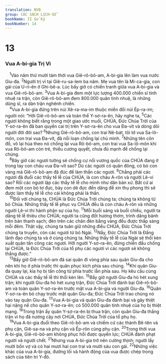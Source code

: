 ```yaml
---
translation: NVB
group: CÁC SÁCH LỊCH-SỬ
bookName: II Sử Ký 
bookNumber: 14
---
```


<div class="title"><h1>13</h1><h3>Vua A-bi-gia Trị Vì </h3></div>
<span class="verse 2su_13_1"> <sup>1</sup>Vào năm thứ mười tám thời vua Giê-rô-bô-am, A-bi-gia lên làm vua nước Giu-đa. </span>
<span class="verse 2su_13_2"><sup>2</sup>Người trị vì tại Giê-ru-sa-lem ba năm. Mẹ vua tên là Mi-ca-gia, con gái của U-ri-ên ở Ghi-bê-a. Lúc bấy giờ có chiến tranh giữa vua A-bi-gia và vua Giê-rô-bô-am. </span>
<span class="verse 2su_13_3"><sup>3</sup>Vua A-bi-gia đem một lực lượng 400.000 chiến sĩ tinh nhuệ ra trận, còn Giê-rô-bô-am đem 800.000 quân tinh nhuệ, là những dũng sĩ, ra dàn trận nghênh chiến. <br/></span>
<span class="verse 2su_13_4"> <sup>4</sup>Vua A-bi-gia đứng trên núi Xê-ra-ma-im thuộc miền đồi núi Ép-ra-im; người nói: “Hỡi Giê-rô-bô-am và toàn thể Y-sơ-ra-ên, hãy nghe ta, </span>
<span class="verse 2su_13_5"><sup>5</sup>Các ngươi không biết rằng trong một giao ước muối, CHÚA, Đức Chúa Trời của Y-sơ-ra-ên đã ban quyền cai trị trên Y-sơ-ra-ên cho vua Đa-vít và dòng dõi người đời đời sao? </span>
<span class="verse 2su_13_6"><sup>6</sup>Nhưng Giê-rô-bô-am, con trai Nê-bát, tôi tớ vua Sa-lô-môn, con trai vua Đa-vít, đã nổi loạn chống lại chủ mình. </span>
<span class="verse 2su_13_7"><sup>7</sup>Những tên côn đồ, vô lại hùa theo nó chống lại vua Rô-bô-am, con trai vua Sa-lô-môn khi vua Rô-bô-am còn trẻ, thiếu cương quyết, chưa đủ mạnh để chống lại chúng. <br/></span>
<span class="verse 2su_13_8"> <sup>8</sup>Bây giờ các ngươi tưởng sẽ chống cự nổi vương quốc của CHÚA đang ở trong tay con cháu vua Đa-vít sao? Dù các ngươi có quân đông, có bò con vàng mà Giê-rô-bô-am đã đúc để làm thần các ngươi. </span>
<span class="verse 2su_13_9"><sup>9</sup>Chẳng phải các ngươi đã đuổi các thầy tế lễ của CHÚA, là con cháu A-rôn và người Lê-vi sao? Rồi các ngươi lập các thầy tế lễ cho mình như dân bản xứ. Bất cứ ai đem một con bò tơ đực, bảy con dê đực đến dâng để xin thụ phong thì sẽ được làm thầy tế lễ cho cái không phải là thần. <br/></span>
<span class="verse 2su_13_10"> <sup>10</sup>Đối với chúng ta, CHÚA là Đức Chúa Trời chúng ta; chúng ta không từ bỏ Chúa. Những thầy tế lễ phục vụ CHÚA đều là con cháu A-rôn và những người Lê-vi thi hành phận sự của họ. </span>
<span class="verse 2su_13_11"><sup>11</sup>Mỗi buổi sáng và buổi chiều, người ta dâng tế lễ thiêu cho CHÚA; người ta cũng đốt hương thơm, trình dâng bánh trên bàn thanh sạch; đèn trên các chân đèn bằng vàng đều được thắp sáng mỗi đêm. Thật vậy, chúng ta tuân giữ những điều CHÚA, Đức Chúa Trời chúng ta truyền, còn các ngươi từ bỏ Ngài. </span>
<span class="verse 2su_13_12"><sup>12</sup>Nầy, Đức Chúa Trời là Đấng lãnh đạo chúng ta và ở cùng chúng ta. Những thầy tế lễ của Ngài sẽ thổi kèn xuất quân tấn công các ngươi. Hỡi người Y-sơ-ra-ên, đừng chiến đấu chống lại CHÚA, là Đức Chúa Trời của tổ phụ các ngươi vì các ngươi sẽ không thắng được.” <br/></span>
<span class="verse 2su_13_13"> <sup>13</sup>Bấy giờ Giê-rô-bô-am đã sai quân đi vòng phía sau quân Giu-đa cho nên khi họ ở phía trước thì quân phục kích phía sau chúng. </span>
<span class="verse 2su_13_14"><sup>14</sup>Khi quân Giu-đa quay lại, kìa họ bị tấn công từ phía trước lẫn phía sau. Họ kêu cầu cùng CHÚA và các thầy tế lễ thì thổi kèn lên. </span>
<span class="verse 2su_13_15"><sup>15</sup>Bấy giờ người Giu-đa hò hét xung trận; khi người Giu-đa hò hét xung trận, Đức Chúa Trời đánh bại Giê-rô-bô-am và toàn quân Y-sơ-ra-ên trước mặt vua A-bi-gia và người Giu-đa. </span>
<span class="verse 2su_13_16"><sup>16</sup>Quân Y-sơ-ra-ên bỏ chạy trước mặt quân Giu-đa; Đức Chúa Trời trao chúng nó vào tay quân Giu-đa. </span>
<span class="verse 2su_13_17"><sup>17</sup>Vua A-bi-gia và quân Giu-đa đánh bại và gây thiệt hại nặng nề cho quân Y-sơ-ra-ên; có 500.000 quân tinh nhuệ của họ bị thiệt mạng. </span>
<span class="verse 2su_13_18"><sup>18</sup>Trong trận ấy quân Y-sơ-ra-ên bị thua trận, còn quân Giu-đa thắng trận vì họ đã nương cậy nơi CHÚA, Đức Chúa Trời của tổ phụ họ. <br/></span>
<span class="verse 2su_13_19"> <sup>19</sup>Vua A-bi-gia đuổi theo Giê-rô-bô-am và chiếm cứ các thành Bê-tên và phụ cận, Giê-sa-na và phụ cận và Ếp-rôn cùng phụ cận. </span>
<span class="verse 2su_13_20"><sup>20</sup>Trong thời vua A-bi-gia, Giê-rô-bô-am không phục hồi được quyền lực; CHÚA đánh phạt người và người chết. </span>
<span class="verse 2su_13_21"><sup>21</sup>Nhưng vua A-bi-gia trở nên cường thịnh; người lấy mười bốn vợ và có hai mươi hai con trai và mười sáu con gái. </span>
<span class="verse 2su_13_22"><sup>22</sup>Những việc khác của vua A-bi-gia, đường lối và hành động của vua được chép trong sách của tiên tri Y-đô. <br/></span>
